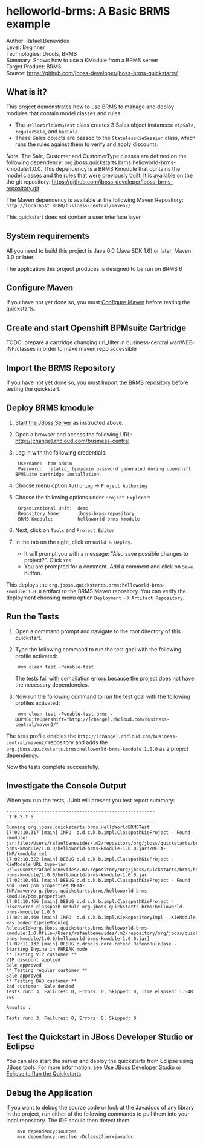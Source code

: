 helloworld-brms: A Basic BRMS example
======================================
Author: Rafael Benevides  
Level: Beginner  
Technologies: Drools, BRMS    
Summary: Shows how to use a KModule from a BRMS server  
Target Product: BRMS  
Source: <https://github.com/jboss-developer/jboss-brms-quickstarts/>  

What is it?
-----------

This project demonstrates how to use BRMS to manage and deploy modules that contain model classes and rules.

* The `HelloWorldBRMSTest` class creates 3 Sales object instances: `vipSale`, `regularSale`, and `badSale`.
* These Sales objects are passed to the `StatelessKieSession` class, which runs the rules against them to verify and apply discounts.

_Note:_ The Sale, Customer and CustomerType classes are defined on the following dependency: org.jboss.quickstarts.brms:helloworld-brms-kmodule:1.0.0. This dependency is a BRMS Kmodule that contains the model classes and the rules that were previously built. It is available on the the git repository: <https://github.com/jboss-developer/jboss-brms-repository.git>


The Maven dependency is available at the following Maven Repository: `http://localhost:8080/business-central/maven2/` 

This quickstart does not contain a user interface layer. 

System requirements
-------------------

All you need to build this project is Java 6.0 (Java SDK 1.6) or later, Maven 3.0 or later.

The application this project produces is designed to be run on BRMS 6

 
Configure Maven
---------------

If you have not yet done so, you must [Configure Maven](https://github.com/jboss-developer/jboss-developer-shared-resources/blob/master/guides/CONFIGURE_MAVEN.md#configure-maven-to-build-and-deploy-the-quickstarts) before testing the quickstarts.


Create and start Openshift BPMsuite Cartridge
-----------

TODO: prepare a cartridge changing url_filter in business-central.war/WEB-INF/classes in order to make maven repo accessible

Import the BRMS Repository
----------------------

If you have not yet done so, you must [Import the BRMS repository](../README.md#import-the-brms-repository) before testing the quickstart.


Deploy BRMS kmodule
-------------------

1. [Start the JBoss Server](#start-the-jboss-server) as instructed above.

2. Open a browser and access the following URL: <http://[change].rhcloud.com/business-central> 

2. Log in with the following credentials:

        Username:  bpm-admin
        Password:  _italic_ bpmadmin password generated during openshift BPMSuite cartridge installation

3. Choose menu option `Authoring` -> `Project Authoring`

4. Choose the following options under `Project Explorer`:

        Organizational Unit:  demo
        Repository Name:      jboss-brms-repository
        BRMS Kmodule:         helloworld-brms-kmodule

5. Next, click on `Tools` and `Project Editor`

6. In the tab on the right, click on `Build & Deploy`. 
   * It will prompt you with a message: "Also save possible changes to project?". Click `Yes`. 
   * You are prompted for a comment. Add a comment and click on `Save` button.

This deploys the `org.jboss.quickstarts.brms:helloworld-brms-kmodule:1.0.0` artifact to the BRMS Maven repository. You can verify the deployment choosing menu option `Deployment` --> `Artifact Repository`.


Run the Tests 
-------------

1. Open a command prompt and navigate to the root directory of this quickstart.
2. Type the following command to run the test goal with the following profile activated:

        mvn clean test -Penable-test

   The tests fail with compilation errors because the project does not have the necessary dependencies.

4. Now run the following command to run the test goal with the following profiles activated:

        mvn clean test -Penable-test,brms -DBPMSuiteOpenshift="http://[change].rhcloud.com/business-central/maven2/"

The `brms` profile enables the `http://[change].rhcloud.com/business-central/maven2/` repository and adds the `org.jboss.quickstarts.brms:helloworld-brms-kmodule:1.0.0` as a project dependency. 

Now the tests complete successfully.

Investigate the Console Output
----------------------------

When you run the tests, JUnit will present you test report summary:

    -------------------------------------------------------
     T E S T S
    -------------------------------------------------------
    Running org.jboss.quickstarts.brms.HelloWorldBRMSTest
    17:02:10.317 [main] INFO  o.d.c.k.b.impl.ClasspathKieProject - Found kmodule: jar:file:/Users/rafaelbenevides/.m2/repository/org/jboss/quickstarts/brms/helloworld-brms-kmodule/1.0.0/helloworld-brms-kmodule-1.0.0.jar!/META-INF/kmodule.xml
    17:02:10.322 [main] DEBUG o.d.c.k.b.impl.ClasspathKieProject - KieModule URL type=jar url=/Users/rafaelbenevides/.m2/repository/org/jboss/quickstarts/brms/helloworld-brms-kmodule/1.0.0/helloworld-brms-kmodule-1.0.0.jar
    17:02:10.461 [main] DEBUG o.d.c.k.b.impl.ClasspathKieProject - Found and used pom.properties META-INF/maven/org.jboss.quickstarts.brms/helloworld-brms-kmodule/pom.properties
    17:02:10.466 [main] DEBUG o.d.c.k.b.impl.ClasspathKieProject - Discovered classpath module org.jboss.quickstarts.brms:helloworld-brms-kmodule:1.0.0
    17:02:10.469 [main] INFO  o.d.c.k.b.impl.KieRepositoryImpl - KieModule was added:ZipKieModule[ ReleaseId=org.jboss.quickstarts.brms:helloworld-brms-kmodule:1.0.0file=/Users/rafaelbenevides/.m2/repository/org/jboss/quickstarts/brms/helloworld-brms-kmodule/1.0.0/helloworld-brms-kmodule-1.0.0.jar]
    17:02:11.132 [main] DEBUG o.drools.core.reteoo.ReteooRuleBase - Starting Engine in PHREAK mode
    ** Testing VIP customer **
    VIP discount applied
    Sale approved
    ** Testing regular customer **
    Sale approved
    ** Testing BAD customer **
    Bad customer. Sale denied
    Tests run: 3, Failures: 0, Errors: 0, Skipped: 0, Time elapsed: 1.548 sec
    
    Results :
    
    Tests run: 3, Failures: 0, Errors: 0, Skipped: 0


Test the Quickstart in JBoss Developer Studio or Eclipse
-------------------------------------

You can also start the server and deploy the quickstarts from Eclipse using JBoss tools. For more information, see [Use JBoss Developer Studio or Eclipse to Run the Quickstarts](../README.md#use-jboss-developer-studio-or-eclipse-to-run-the-quickstarts) 


Debug the Application
------------------------------------

If you want to debug the source code or look at the Javadocs of any library in the project, run either of the following commands to pull them into your local repository. The IDE should then detect them.

        mvn dependency:sources
        mvn dependency:resolve -Dclassifier=javadoc

